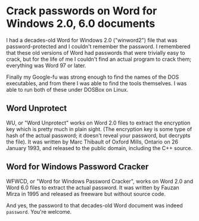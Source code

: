 Crack passwords on Word for Windows 2.0, 6.0 documents
======================================================

I had a decades-old Word for Windows 2.0 ("winword2") file that was password-protected
and I couldn't remember the password. I remembered that these old versions of Word had
passwords that were trivially easy to crack, but for the life of me I couldn't find an
actual program to crack them; everything was Word 97 or later.

Finally my Google-fu was strong enough to find the names of the DOS executables, and
from there I was able to find the tools themselves. I was able to run both of these
under DOSBox on Linux.

Word Unprotect
--------------

WU, or "Word Unprotect" works on Word 2.0 files to extract the encryption key which is
pretty much in plain sight. (The encryption key is some type of hash of the actual
password; it doesn't reveal your password, but decrypts the file). It was written by
Marc Thibault of Oxford Mills, Ontario on 26 January 1993, and released to the public
domain, including the C++ source.

Word for Windows Password Cracker
---------------------------------

WFWCD, or "Word for Windows Password Cracker", works on Word 2.0 and Word 6.0 files
to extract the actual password. It was written by Fauzan Mirza in 1995 and released as
freeware but without source code.

And yes, the password to that decades-old Word document was indeed `password`. You're
welcome.
